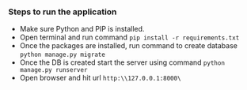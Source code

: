 ### Steps to run the application
* Make sure Python and PIP is installed. 
* Open terminal and run command
`pip install -r requirements.txt`
* Once the packages are installed, run command to create database
  `python manage.py migrate`
* Once the DB is created start the server using command `python manage.py runserver`
* Open browser and hit url `http:\\127.0.0.1:8000\`